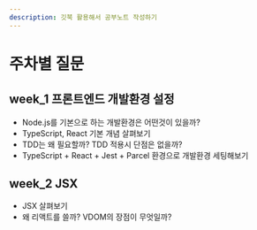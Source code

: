 ```yaml
---
description: 깃북 활용해서 공부노트 작성하기
---
```


# 주차별 질문

## week_1 프론트엔드 개발환경 설정

- Node.js를 기본으로 하는 개발환경은 어떤것이 있을까?
- TypeScript, React 기본 개념 살펴보기
- TDD는 왜 필요할까? TDD 적용시 단점은 없을까?
- TypeScript + React + Jest + Parcel 환경으로 개발환경 세팅해보기

## week_2 JSX

- JSX 살펴보기
- 왜 리액트를 쓸까? VDOM의 장점이 무엇일까?
